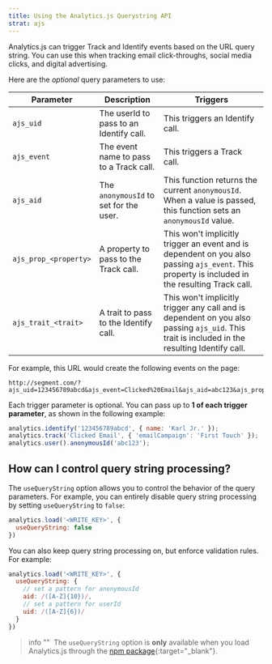 ```yaml
---
title: Using the Analytics.js Querystring API
strat: ajs
---
```


Analytics.js can trigger Track and Identify events based on the URL query string. You can use this when tracking email click-throughs, social media clicks, and digital advertising.

Here are the *optional* query parameters to use:

| Parameter             | Description                             | Triggers                                                                                                                                        |
| --------------------- | --------------------------------------- | ----------------------------------------------------------------------------------------------------------------------------------------------- |
| `ajs_uid`   | The userId to pass to an Identify call. | This triggers an Identify call.                                                                                                                 |
| `ajs_event` | The event name to pass to a Track call. | This triggers a Track call.                                                                                                                     |
| `ajs_aid`   | The `anonymousId` to set for the user.  | This function returns the current `anonymousId`. When a value is passed, this function sets an `anonymousId` value.                             |
| `ajs_prop_<property>` | A property to pass to the Track call.    | This won't implicitly trigger an event and is dependent on you also passing `ajs_event`. This property is included in the resulting Track call. |
| `ajs_trait_<trait>`   | A trait to pass to the Identify call.    | This won't implicitly trigger any call and is dependent on you also passing `ajs_uid`. This trait is included in the resulting Identify call.   |

For example, this URL would create the following events on the page:

```text
http://segment.com/?ajs_uid=123456789abcd&ajs_event=Clicked%20Email&ajs_aid=abc123&ajs_prop_emailCampaign=First+Touch&ajs_trait_name=Karl+Jr.
```
Each trigger parameter is optional. You can pass up to **1 of each trigger parameter**, as shown in the following example:

```js
analytics.identify('123456789abcd', { name: 'Karl Jr.' });
analytics.track('Clicked Email', { 'emailCampaign': 'First Touch' });
analytics.user().anonymousId('abc123');
```




## How can I control query string processing?

The `useQueryString` option allows you to control the behavior of the query parameters. For example, you can entirely disable query string processing by setting `useQueryString` to `false`:

```js
analytics.load('<WRITE_KEY>', {
  useQueryString: false
})
```

You can also keep query string processing on, but enforce validation rules. For example:

```js
analytics.load('<WRITE_KEY>', {
  useQueryString: {
    // set a pattern for anonymousId 
    aid: /([A-Z]{10})/,
    // set a pattern for userId
    uid: /([A-Z]{6})/
  }
})
```

> info ""
> The `useQueryString` option is **only** available when you load Analytics.js through the [npm package](https://www.npmjs.com/package/@segment/analytics-next){:target="_blank"}.
